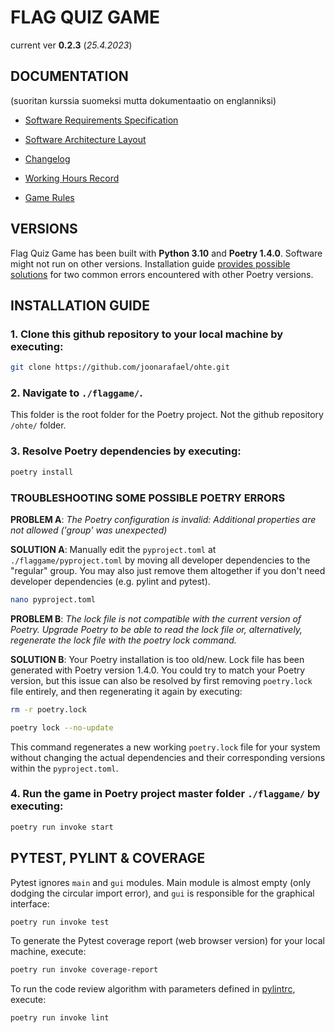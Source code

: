 # FLAG QUIZ GAME

current ver **0.2.3** (*25.4.2023*)

## DOCUMENTATION

(suoritan kurssia suomeksi mutta dokumentaatio on englanniksi)

- [Software Requirements Specification](./documentation/requirements_specification.md)

- [Software Architecture Layout](./documentation/architecture.md)

- [Changelog](./documentation/changelog.md)

- [Working Hours Record](./documentation/working_hours_record.md)

- [Game Rules](./flaggame/src/gamerules.txt)

## VERSIONS

Flag Quiz Game has been built with **Python 3.10** and **Poetry 1.4.0**. Software might not run on other versions. Installation guide [provides possible solutions](./README.md#troubleshooting-some-possible-poetry-errors) for two common errors encountered with other Poetry versions.

## INSTALLATION GUIDE

### 1. Clone this github repository to your local machine by executing:

```bash
git clone https://github.com/joonarafael/ohte.git
```

### 2. Navigate to `./flaggame/`.

This folder is the root folder for the Poetry project. Not the github repository `/ohte/` folder.

### 3. Resolve Poetry dependencies by executing:

```bash
poetry install
```

### TROUBLESHOOTING SOME POSSIBLE POETRY ERRORS

**PROBLEM A**: *The Poetry configuration is invalid: Additional properties are not allowed ('group' was unexpected)*

**SOLUTION A**: Manually edit the `pyproject.toml` at `./flaggame/pyproject.toml` by moving all developer dependencies to the "regular" group. You may also just remove them altogether if you don't need developer dependencies (e.g. pylint and pytest).

```bash
nano pyproject.toml
```

**PROBLEM B**: *The lock file is not compatible with the current version of Poetry. Upgrade Poetry to be able to read the lock file or, alternatively, regenerate the lock file with the poetry lock command.*

**SOLUTION B**: Your Poetry installation is too old/new. Lock file has been generated with Poetry version 1.4.0. You could try to match your Poetry version, but this issue can also be resolved by first removing `poetry.lock` file entirely, and then regenerating it again by executing:

```bash
rm -r poetry.lock
```

```bash
poetry lock --no-update
```

This command regenerates a new working `poetry.lock` file for your system without changing the actual dependencies and their corresponding versions within the `pyproject.toml`.

### 4. Run the game in Poetry project master folder `./flaggame/` by executing:

```bash
poetry run invoke start
```

## PYTEST, PYLINT & COVERAGE

Pytest ignores `main` and `gui` modules. Main module is almost empty (only dodging the circular import error), and `gui` is responsible for the graphical interface:

```bash
poetry run invoke test
```

To generate the Pytest coverage report (web browser version) for your local machine, execute:

```bash
poetry run invoke coverage-report
```

To run the code review algorithm with parameters defined in [pylintrc](./flaggame/.pylintrc), execute:

```bash
poetry run invoke lint
```
